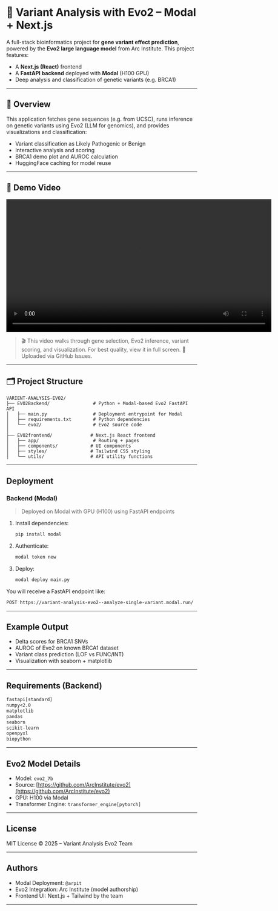 # 🧪 Variant Analysis with Evo2 – Modal + Next.js 

A full-stack bioinformatics project for **gene variant effect prediction**, powered by the **Evo2 large language model** from Arc Institute. This project features:

* A **Next.js (React)** frontend
* A **FastAPI backend** deployed with **Modal** (H100 GPU)
* Deep analysis and classification of genetic variants (e.g. BRCA1)

---

## 🔬 Overview

This application fetches gene sequences (e.g. from UCSC), runs inference on genetic variants using Evo2 (LLM for genomics), and provides visualizations and classification:

*  Variant classification as Likely Pathogenic or Benign
*  Interactive analysis and scoring
*  BRCA1 demo plot and AUROC calculation
*  HuggingFace caching for model reuse

---

## 🎥 Demo Video

<video src="https://user-images.githubusercontent.com/137905360/235526118-ccd387cd-0504-4428-ae47-d66df06a19d7.mp4" controls width="700">
</video>

> 🎬 This video walks through gene selection, Evo2 inference, variant scoring, and visualization. For best quality, view it in full screen.
> 📁 Uploaded via GitHub Issues.

---

## 🗂 Project Structure

```
VARIENT-ANALYSIS-EVO2/
├── EVO2Backend/                # Python + Modal-based Evo2 FastAPI API
│   ├── main.py                 # Deployment entrypoint for Modal
│   ├── requirements.txt        # Python dependencies
│   └── evo2/                   # Evo2 source code
│
├── EVO2frontend/              # Next.js React frontend
│   ├── app/                    # Routing + pages
│   ├── components/            # UI components
│   ├── styles/                # Tailwind CSS styling
│   └── utils/                 # API utility functions
```

---

##  Deployment

###  Backend (Modal)

> Deployed on Modal with GPU (H100) using FastAPI endpoints

1. Install dependencies:

   ```bash
   pip install modal
   ```

2. Authenticate:

   ```bash
   modal token new
   ```

3. Deploy:

   ```bash
   modal deploy main.py
   ```

You will receive a FastAPI endpoint like:

```bash
POST https://variant-analysis-evo2--analyze-single-variant.modal.run/
```

---

##  Example Output

* Delta scores for BRCA1 SNVs
* AUROC of Evo2 on known BRCA1 dataset
* Variant class prediction (LOF vs FUNC/INT)
* Visualization with seaborn + matplotlib

---

##  Requirements (Backend)

```txt
fastapi[standard]
numpy<2.0
matplotlib
pandas
seaborn
scikit-learn
openpyxl
biopython
```

---

##  Evo2 Model Details

* Model: `evo2_7b`
* Source: [https://github.com/ArcInstitute/evo2](https://github.com/ArcInstitute/evo2)
* GPU: H100 via Modal
* Transformer Engine: `transformer_engine[pytorch]`

---

##  License

MIT License © 2025 – Variant Analysis Evo2 Team

---

## Authors

* Modal Deployment: `@arpit`
* Evo2 Integration: Arc Institute (model authorship)
* Frontend UI: Next.js + Tailwind by the team

---

